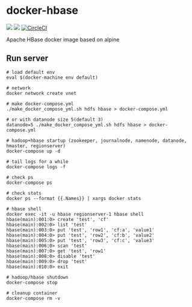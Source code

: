 # docker-hbase

[![](https://images.microbadger.com/badges/image/smizy/hbase:1.2.4-alpine.svg)](http://microbadger.com/images/smizy/hbase:1.2.4-alpine "Get your own image badge on microbadger.com")
[![](https://images.microbadger.com/badges/version/smizy/hbase:1.2.4-alpine.svg)](http://microbadger.com/images/smizy/hbase:1.2.4-alpine "Get your own version badge on microbadger.com")
[![CircleCI](https://circleci.com/gh/smizy/docker-hbase.svg?style=shield&circle-token=c37476ccaf10f385fa251abd7a45c7e93817db0f)](https://circleci.com/gh/smizy/docker-hbase)

Apache HBase docker image based on alpine

## Run server
```
# load default env
eval $(docker-machine env default)

# network 
docker network create vnet

# make docker-compose.yml 
./make_docker_compose_yml.sh hdfs hbase > docker-compose.yml

# or with datanode size 5(default 3)  
datanode=5 ./make_docker_compose_yml.sh hdfs hbase > docker-compose.yml

# hadoop+hbase startup (zookeeper, journalnode, namenode, datanode, hmaster, regionserver)
docker-compose up -d

# tail logs for a while
docker-compose logs -f

# check ps
docker-compose ps

# check stats
docker ps --format {{.Names}} | xargs docker stats

# hbase shell
docker exec -it -u hbase regionserver-1 hbase shell
hbase(main):001:0> create 'test', 'cf'
hbase(main):002:0> list 'test'
hbase(main):003:0> put 'test', 'row1', 'cf:a', 'value1'
hbase(main):004:0> put 'test', 'row2', 'cf:b', 'value2'
hbase(main):005:0> put 'test', 'row3', 'cf:c', 'value3'
hbase(main):006:0> scan 'test'
hbase(main):007:0> get 'test', 'row1'
hbase(main):008:0> disable 'test'
hbase(main):009:0> drop 'test'
hbase(main):010:0> exit

# hadoop/hbase shutdown  
docker-compose stop

# cleanup container
docker-compose rm -v
```